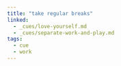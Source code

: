 ```yaml
---
title: "take regular breaks"
linked:
  - _cues/love-yourself.md
  - _cues/separate-work-and-play.md
tags:
  - cue
  - work
---
```

